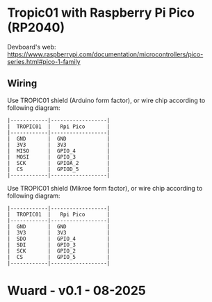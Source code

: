 # Tropic01 with Raspberry Pi Pico (RP2040)

Devboard's web: https://www.raspberrypi.com/documentation/microcontrollers/pico-series.html#pico-1-family


## Wiring

Use TROPIC01 shield (Arduino form factor), or wire chip according to following diagram:

```
|------------|------------------|
|  TROPIC01  |   Rpi Pico       |
|------------|------------------|
|  GND       |  GND             |
|  3V3       |  3V3             |
|  MISO      |  GPIO_4          |
|  MOSI      |  GPIO_3          |
|  SCK       |  GPIOA_2         |
|  CS        |  GPIOD_5         |
|------------|------------------|
```

Use TROPIC01 shield (Mikroe form factor), or wire chip according to following diagram:

```
|------------|------------------|
|  TROPIC01  |   Rpi Pico       |
|------------|------------------|
|  GND       |  GND             |
|  3V3       |  3V3             |
|  SDO       |  GPIO_4          |
|  SDI       |  GPIO_3          |
|  SCK       |  GPIO_2          |
|  CS        |  GPIO_5          |
|------------|------------------|
```

# Wuard - v0.1 - 08-2025
